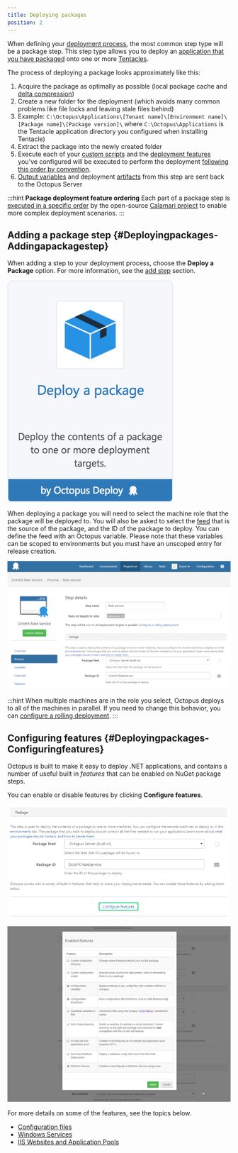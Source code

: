 ```yaml
---
title: Deploying packages
position: 2
---
```


When defining your [deployment process](/docs/deploying-applications/index.md), the most common step type will be a package step. This step type allows you to deploy an [application that you have packaged](/docs/packaging-applications/index.md) onto one or more [Tentacles](/docs/installation/installing-tentacles/index.md).

The process of deploying a package looks approximately like this:

1. Acquire the package as optimally as possible (local package cache and [delta compression](/docs/deploying-applications/delta-compression-for-package-transfers.md))
2. Create a new folder for the deployment (which avoids many common problems like file locks and leaving stale files behind)
 1. Example: `C:\Octopus\Applications\[Tenant name]\[Environment name]\[Package name]\[Package version]\` where `C:\Octopus\Applications` is the Tentacle application directory you configured when installing Tentacle)
3. Extract the package into the newly created folder
4. Execute each of your [custom scripts](/docs/deploying-applications/custom-scripts/index.md) and the [deployment features](/docs/deploying-applications/index.md) you've configured will be executed to perform the deployment [following this order by convention](/docs/reference/package-deployment-feature-ordering.md).
5. [Output variables](/docs/deploying-applications/variables/output-variables.md) and deployment [artifacts](/docs/deploying-applications/artifacts.md) from this step are sent back to the Octopus Server

:::hint
**Package deployment feature ordering**
Each part of a package step is [executed in a specific order](/docs/reference/package-deployment-feature-ordering.md) by the open-source [Calamari project](https://github.com/OctopusDeploy/Calamari) to enable more complex deployment scenarios.
:::

## Adding a package step {#Deployingpackages-Addingapackagestep}

When adding a step to your deployment process, choose the **Deploy a Package** option. For more information, see the [add step](/docs/deploying-applications/adding-steps.md) section.

![](/docs/images/5671696/5865908.png "width=170")

When deploying a package you will need to select the machine role that the package will be deployed to. You will also be asked to select the [feed](/docs/packaging-applications/package-repositories/index.md) that is the source of the package, and the ID of the package to deploy. You can define the feed with an Octopus variable. Please note that these variables can be scoped to environments but you must have an unscoped entry for release creation.

![](/docs/images/3048090/5275675.png "width=500")

:::hint
When multiple machines are in the role you select, Octopus deploys to all of the machines in parallel. If you need to change this behavior, you can [configure a rolling deployment](/docs/patterns/rolling-deployments.md).
:::

## Configuring features {#Deployingpackages-Configuringfeatures}

Octopus is built to make it easy to deploy .NET applications, and contains a number of useful built in *features* that can be enabled on NuGet package steps.

You can enable or disable features by clicking **Configure features**.

![](/docs/images/3048090/5275676.png)

![](/docs/images/3048090/3277744.png "width=500")

For more details on some of the features, see the topics below.

- [Configuration files](/docs/deploying-applications/configuration-files/index.md)
- [Windows Services](/docs/deploying-applications/windows-services.md)
- [IIS Websites and Application Pools](/docs/deploying-applications/iis-websites-and-application-pools.md)
